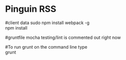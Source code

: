 # Pinguin RSS

#client data
sudo npm install webpack -g<br>
npm install<br>

#gruntfile
mocha testing/lint is commented out right now<br>

#To run grunt
on the command line type<br>
grunt